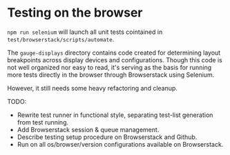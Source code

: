 # Testing on the browser

`npm run selenium` will launch all unit tests cointained in 
`test/browserstack/scripts/automate`.

The `gauge-displays` directory contains code created for determining layout
breakpoints across display devices and configurations. Though this code is not 
well organized nor easy to read, it's serving as the basis for running more 
tests directly in the browser through Browserstack using Selenium.

However, it still needs some heavy refactoring and cleanup.

TODO:

 * Rewrite test runner in functional style, separating test-list generation from 
   test running.
 * Add Browserstack session & queue management.
 * Describe testing setup procedure on Browserstack and Github.
 * Run on all os/browser/version configurations available on Browserstack.

